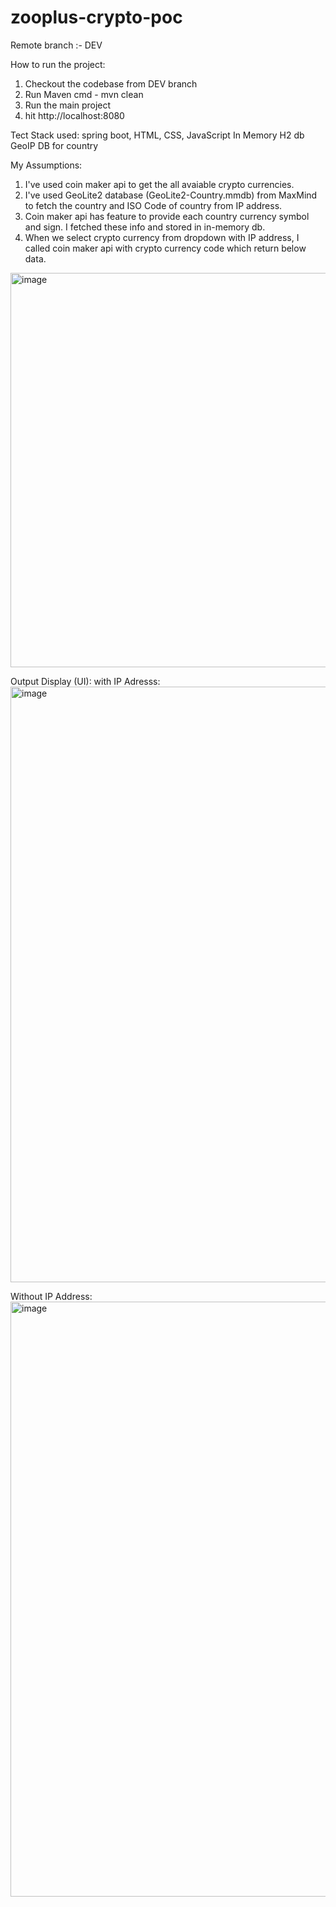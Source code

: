 # zooplus-crypto-poc

Remote branch :- DEV

How to run the project:
1. Checkout the codebase from DEV branch
2. Run Maven cmd - mvn clean
3. Run the main project 
4. hit http://localhost:8080


Tect Stack used: spring boot, HTML, CSS, JavaScript
In Memory H2 db
GeoIP DB for country


My Assumptions: 

1. I've used coin maker api to get the all avaiable crypto currencies.
2. I've used GeoLite2 database (GeoLite2-Country.mmdb) from MaxMind to fetch the country and ISO Code of country from IP address.
3. Coin maker api has feature to provide each country currency symbol and sign. I fetched these info and stored in in-memory db.
4. When we select crypto currency from dropdown with IP address, I called coin maker api with crypto currency code which return below data.

<img width="631" alt="image" src="https://user-images.githubusercontent.com/41251660/165867509-2e588790-7cf3-4c5a-8308-5dec97645242.png">

Output Display (UI):
with IP Adresss:
<img width="953" alt="image" src="https://user-images.githubusercontent.com/41251660/165868407-34682684-1d62-454e-8ed9-e59e6c60e542.png">


Without IP Address:
<img width="952" alt="image" src="https://user-images.githubusercontent.com/41251660/165867731-c6040d55-1e70-40de-8f5f-75e2925bf094.png">




